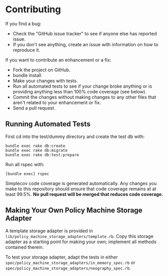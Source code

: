 # Contributing

If you find a bug:

* Check the "GitHub issue tracker" to see if anyone else has reported issue.
* If you don't see anything, create an issue with information on how to reproduce it.

If you want to contribute an enhancement or a fix:

* Fork the project on GitHub.
* bundle install
* Make your changes with tests.
* Run all automated tests to see if your change broke anything or is providing anything less than 100% code coverage (see below).
* Commit the changes without making changes to any other files that aren't related to your enhancement or fix.
* Send a pull request.

## Running Automated Tests

First cd into the test/dummy directory and create the test db with:

```
bundle exec rake db:create
bundle exec rake db:migrate
bundle exec rake db:test:prepare
```

Run all rspec with:

```
[bundle exec] rspec
```

Simplecov code coverage is generated automatically.  Any changes you make to this repository should
ensure that code coverage remains at at least 99.5%.  **No pull request will be merged that reduces
code coverage.**

## Making Your Own Policy Machine Storage Adapter

A template storage adapter is provided in `lib/policy_machine_storage_adapters/template.rb`.  Copy this 
storage adapter as a starting point for making your own; implement all methods contained therein.

To test your storage adapter, adapt the tests in either `spec/policy_machine_storage_adapters/in_memory_spec.rb` or
`spec/policy_machine_storage_adapters/neography_spec.rb`.
